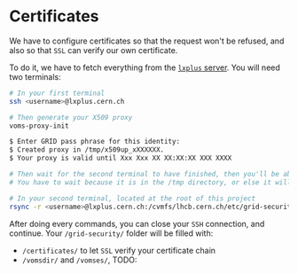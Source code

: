 # Certificates

We have to configure certificates so that the request won't be refused, and also so that `SSL` can verify our own certificate.

To do it, we have to fetch everything from the [`lxplus` server](https://abpcomputing.web.cern.ch/computing_resources/lxplus/). You will need two terminals:

```bash
# In your first terminal
ssh <username>@lxplus.cern.ch

# Then generate your X509 proxy
voms-proxy-init

$ Enter GRID pass phrase for this identity:
$ Created proxy in /tmp/x509up_xXXXXXX.
$ Your proxy is valid until Xxx Xxx XX XX:XX:XX XXX XXXX

# Then wait for the second terminal to have finished, then you'll be able to close this one
# You have to wait because it is in the /tmp directory, or else it will disappear
```

```bash
# In your second terminal, located at the root of this project
rsync -r <username>@lxplus.cern.ch:/cvmfs/lhcb.cern.ch/etc/grid-security/ cvmfs/etc/grid-security/
```

After doing every commands, you can close your `SSH` connection, and continue. Your `/grid-security/` folder will be filled with:

- `/certificates/` to let `SSL` verify your certificate chain
- `/vomsdir/` and `/vomses/`, TODO: